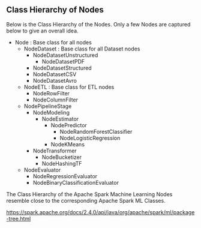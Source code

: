 ## Class Hierarchy of Nodes

Below is the Class Hierarchy of the Nodes. Only a few Nodes are captured below to give an overall idea.

- Node : Base class for all nodes
  - NodeDataset : Base class for all Dataset nodes
    - NodeDatasetUnstructured
      - NodeDatasetPDF
    - NodeDatasetStructured
    - NodeDatasetCSV
    - NodeDatasetAvro
  - NodeETL : Base class for ETL nodes
    - NodeRowFilter
    - NodeColumnFilter
  - NodePipelineStage
    - NodeModeling
      - NodeEstimator
        - NodePredictor
          - NodeRandomForestClassifier
          - NodeLogisticRegression
        - NodeKMeans
    - NodeTransformer
       - NodeBucketizer
       - NodeHashingTF
  - NodeEvaluator
    - NodeRegressionEvaluator
    - NodeBinaryClassificationEvaluator
    
    
    
The Class Hierarchy of the Apache Spark Machine Learning Nodes resemble close to the corresponding Apache Spark ML Classes.
  
https://spark.apache.org/docs/2.4.0/api/java/org/apache/spark/ml/package-tree.html  
  
